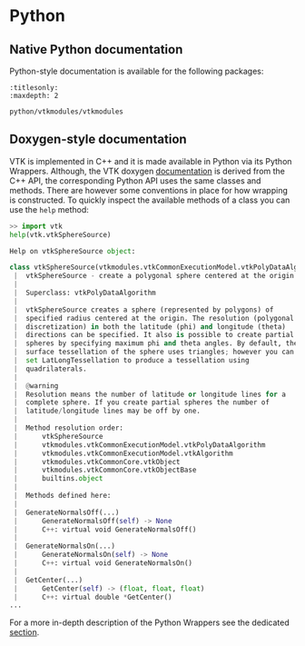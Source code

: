 # Python

## Native Python documentation
Python-style documentation is available for the following packages:

```{toctree}
:titlesonly:
:maxdepth: 2

python/vtkmodules/vtkmodules
```

## Doxygen-style documentation
VTK is implemented in C++ and it is made available in Python via its Python Wrappers.
Although, the VTK doxygen [documentation](https://vtk.org/doc/nightly/html) is derived from the C++ API, the corresponding Python API uses the same classes and methods.
There are however some conventions in place for how wrapping is constructed. To quickly inspect the available methods of a class you can use the `help` method:
```python
>> import vtk
help(vtk.vtkSphereSource)

Help on vtkSphereSource object:

class vtkSphereSource(vtkmodules.vtkCommonExecutionModel.vtkPolyDataAlgorithm)
 |  vtkSphereSource - create a polygonal sphere centered at the origin
 |
 |  Superclass: vtkPolyDataAlgorithm
 |
 |  vtkSphereSource creates a sphere (represented by polygons) of
 |  specified radius centered at the origin. The resolution (polygonal
 |  discretization) in both the latitude (phi) and longitude (theta)
 |  directions can be specified. It also is possible to create partial
 |  spheres by specifying maximum phi and theta angles. By default, the
 |  surface tessellation of the sphere uses triangles; however you can
 |  set LatLongTessellation to produce a tessellation using
 |  quadrilaterals.
 |
 |  @warning
 |  Resolution means the number of latitude or longitude lines for a
 |  complete sphere. If you create partial spheres the number of
 |  latitude/longitude lines may be off by one.
 |
 |  Method resolution order:
 |      vtkSphereSource
 |      vtkmodules.vtkCommonExecutionModel.vtkPolyDataAlgorithm
 |      vtkmodules.vtkCommonExecutionModel.vtkAlgorithm
 |      vtkmodules.vtkCommonCore.vtkObject
 |      vtkmodules.vtkCommonCore.vtkObjectBase
 |      builtins.object
 |
 |  Methods defined here:
 |
 |  GenerateNormalsOff(...)
 |      GenerateNormalsOff(self) -> None
 |      C++: virtual void GenerateNormalsOff()
 |
 |  GenerateNormalsOn(...)
 |      GenerateNormalsOn(self) -> None
 |      C++: virtual void GenerateNormalsOn()
 |
 |  GetCenter(...)
 |      GetCenter(self) -> (float, float, float)
 |      C++: virtual double *GetCenter()
...
```


For a more in-depth description of the Python Wrappers see the dedicated [section](../advanced/PythonWrappers.md).
